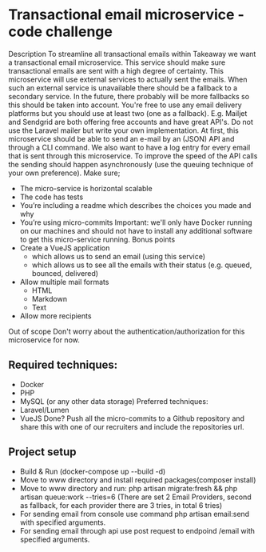 # Transactional email microservice - code challenge
Description
To streamline all transactional emails within Takeaway we want a transactional email
microservice. This service should make sure transactional emails are sent with a high degree of
certainty.
This microservice will use external services to actually sent the emails.
When such an external service is unavailable there should be a fallback to a secondary service.
In the future, there probably will be more fallbacks so this should be taken into account.
You're free to use any email delivery platforms but you should use at least two (one as a
fallback). E.g. Mailjet and Sendgrid are both offering free accounts and have great API's.
Do not use the Laravel mailer but write your own implementation.
At first, this microservice should be able to send an e-mail by an (JSON) API and through a CLI
command. We also want to have a log entry for every email that is sent through this
microservice.
To improve the speed of the API calls the sending should happen asynchronously (use the
queuing technique of your own preference).
Make sure;
- The micro-service is horizontal scalable
- The code has tests
- You’re including a readme which describes the choices you made and why
- You’re using micro-commits
Important: we'll only have Docker running on our machines and should not have to install any
additional software to get this micro-service running.
Bonus points
- Create a VueJS application
  - which allows us to send an email (using this service)
  - which allows us to see all the emails with their status (e.g. queued, bounced,
delivered)
- Allow multiple mail formats
  - HTML
  - Markdown
  - Text
- Allow more recipients

Out of scope
Don't worry about the authentication/authorization for this microservice for now.
## Required techniques:
- Docker
- PHP
- MySQL (or any other data storage)
Preferred techniques:
- Laravel/Lumen
- VueJS
Done?
Push all the micro-commits to a Github repository and share this with one of our recruiters and
include the repositories url.

## Project setup
- Build & Run (docker-compose up --build -d)
- Move to www directory and install required packages(composer install)
- Move to www directory and run: php artisan migrate:fresh && php artisan queue:work --tries=6 (There are set 2 Email Providers, second as fallback, for each provider there are 3 tries, in total 6 tries)
- For sending email from console use command php artisan email:send with specified arguments.
- For sending email through api use post request to endpoind /email with specified arguments.

